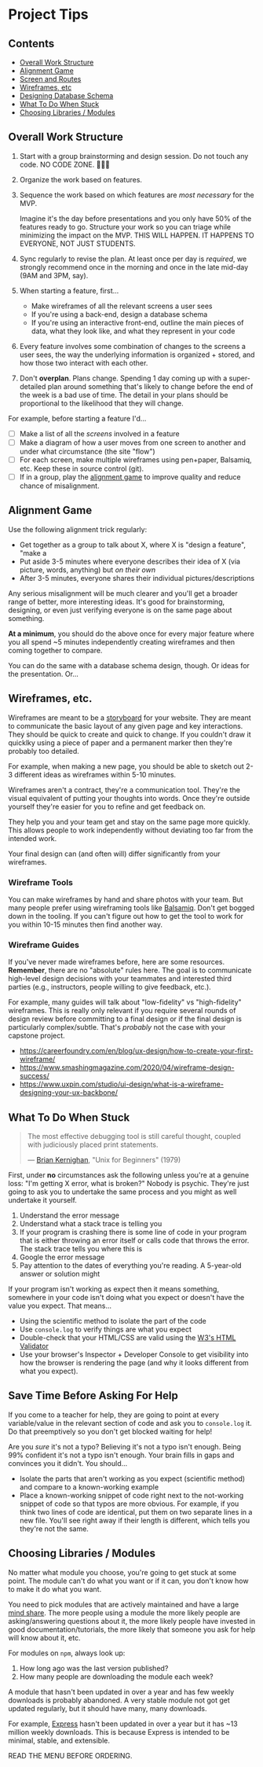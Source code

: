 # Project Tips

## Contents <!-- omit in toc -->

- [Overall Work Structure](#Overall-Work-Structure)
- [Alignment Game](#Alignment-Game)
- [Screen and Routes](#Screen-and-Routes)
- [Wireframes, etc](#Wireframes-etc)
- [Designing Database Schema](#Designing-Database-Schema)
- [What To Do When Stuck](#What-To-Do-When-Stuck)
- [Choosing Libraries / Modules](#Choosing-Libraries--Modules)

## Overall Work Structure

1. Start with a group brainstorming and design session. Do not touch any code. NO CODE ZONE. 🚨🚨🚨
1. Organize the work based on features.
1. Sequence the work based on which features are *most necessary* for the MVP.

   Imagine it's the day before presentations and you only have 50% of the features ready to go. Structure your work so you can triage while minimizing the impact on the MVP. THIS WILL HAPPEN. IT HAPPENS TO EVERYONE, NOT JUST STUDENTS.
1. Sync regularly to revise the plan. At least once per day is *required*, we strongly recommend once in the morning and once in the late mid-day (9AM and 3PM, say).
1. When starting a feature, first...
   - Make wireframes of all the relevant screens a user sees
   - If you're using a back-end, design a database schema
   - If you're using an interactive front-end, outline the main pieces of data, what they look like, and what they represent in your code
1. Every feature involves some combination of changes to the screens a user sees, the way the underlying information is organized + stored, and how those two interact with each other.
1. Don't **overplan**. Plans change. Spending 1 day coming up with a super-detailed plan around something that's likely to change before the end of the week is a bad use of time. The detail in your plans should be proportional to the likelihood that they will change.

For example, before starting a feature I'd...

- [ ] Make a list of all the *screens* involved in a feature
- [ ] Make a diagram of how a user moves from one screen to another and under what circumstance (the site "flow")
- [ ] For each screen, make multiple wireframes using pen+paper, Balsamiq, etc. Keep these in source control (git).
- [ ] If in a group, play the [alignment game](#Alignment-Game) to improve quality and reduce chance of misalignment.

## Alignment Game

Use the following alignment trick regularly:

- Get together as a group to talk about X, where X is "design a feature", "make a
- Put aside 3-5 minutes where everyone describes their idea of X (via picture, words, anything) but *on their own*
- After 3-5 minutes, everyone shares their individual pictures/descriptions

Any serious misalignment will be much clearer and you'll get a broader range of better, more interesting ideas. It's good for brainstorming, designing, or even just verifying everyone is on the same page about something.

**At a minimum**, you should do the above once for every major feature where you all spend ~5 minutes independently creating wireframes and then coming together to compare.

You can do the same with a database schema design, though. Or ideas for the presentation. Or...

<!--
## Screen and Routes

Someone using a website sees a series of screens, each at a different URL. For example, a user might:

1. Visit the homepage. They click the login button and then...
1. See the login page. They fill in the information and log in, then...
1. See their profile page, feed, etc. depending on the functionality of the site

The user sees **three** screens here, but there are **four** routes at work:

1. `GET /` - Visit homepage
1. `GET /login` — Visit login page
1. `POST /login` — Process login form submission
1. `GET /profile` — See their profile (or whatever page they redirect to after logging in, it could be `GET /` again)

The user thinks in screens, while the developer tends to think more in routes. It's important to think in both depending on the situation.
-->

## Wireframes, etc.

Wireframes are meant to be a [storyboard][wiki-storyboard] for your website. They are meant to communicate the basic layout of any given page and key interactions. They should be quick to create and quick to change. If you couldn't draw it quicklky using a piece of paper and a permanent marker then they're probably too detailed.

For example, when making a new page, you should be able to sketch out 2-3 different ideas as wireframes within 5-10 minutes.

Wireframes aren't a contract, they're a communication tool. They're the visual equivalent of putting your thoughts into words. Once they're outside yourself they're easier for you to refine and get feedback on.

They help you and your team get and stay on the same page more quickly. This allows people to work independently without deviating too far from the intended work.

Your final design can (and often will) differ significantly from your wireframes.

### Wireframe Tools

You can make wireframes by hand and share photos with your team. But many people prefer using wireframing tools like [Balsamiq](https://balsamiq.com/). Don't get bogged down in the tooling. If you can't figure out how to get the tool to work for you within 10-15 minutes then find another way.

### Wireframe Guides

If you've never made wireframes before, here are some resources. **Remember**, there are no "absolute" rules here. The goal is to communicate high-level design decisions with your teammates and interested third parties (e.g., instructors, people willing to give feedback, etc.).

For example, many guides will talk about "low-fidelity" vs "high-fidelity" wireframes. This is really only relevant if you require several rounds of design review before committing to a final design or if the final design is particularly complex/subtle. That's _probably_ not the case with your capstone project.

- <https://careerfoundry.com/en/blog/ux-design/how-to-create-your-first-wireframe/>
- <https://www.smashingmagazine.com/2020/04/wireframe-design-success/>
- <https://www.uxpin.com/studio/ui-design/what-is-a-wireframe-designing-your-ux-backbone/>

<!--
## Designing Database Schema

This only applies if you're using a back-end. Use a tool like [DBDesigner](https://www.dbdesigner.net/) to design your database schema. All tiers are free for Davidson students if you sign up for an academic account. Here's an example: <https://dbdesigner.page.link/HuDLQ6FRjjd1qfgr6>.
-->

## What To Do When Stuck

> The most effective debugging tool is still careful thought, coupled with judiciously placed print statements.
>
> — [Brian Kernighan][wiki-kernighan], "Unix for Beginners" (1979)

First, under **no** circumstances ask the following unless you're at a genuine loss: "I'm getting X error, what is broken?" Nobody is psychic. They're just going to ask you to undertake the same process and you might as well undertake it yourself.

1. Understand the error message
1. Understand what a stack trace is telling you
1. If your program is crashing there is some line of code in your program that is either throwing an error itself or calls code that throws the error. The stack trace tells you where this is
1. Google the error message
1. Pay attention to the dates of everything you're reading. A 5-year-old answer or solution might

If your program isn't working as expect then it means something, somewhere in your code isn't doing what you expect or doesn't have the value you expect. That means...

- Using the scientific method to isolate the part of the code
- Use `console.log` to verify things are what you expect
- Double-check that your HTML/CSS are valid using the [W3's HTML Validator][url-validator]
- Use your browser's Inspector + Developer Console to get visibility into how the browser is rendering the page (and why it looks different from what you expect).


## Save Time Before Asking For Help

If you come to a teacher for help, they are going to point at every variable/value in the relevant section of code and ask you to `console.log` it. Do that preemptively so you don't get blocked waiting for help!

Are you _sure_ it's not a typo? Believing it's not a typo isn't enough. Being 99% confident it's not a typo isn't enough. Your brain fills in gaps and convinces you it didn't. You should...

- Isolate the parts that aren't working as you expect (scientific method) and compare to a known-working example
- Place a known-working snippet of code right next to the not-working snippet of code so that typos are more obvious. For example, if you think two lines of code are identical, put them on two separate lines in a new file. You'll see right away if their length is different, which tells you they're not the same.

## Choosing Libraries / Modules

No matter what module you choose, you're going to get stuck at some point. The module can't do what you want or if it can, you don't know how to make it do what you want.

You need to pick modules that are actively maintained and have a large [mind share][wiki-mind-share]. The more people using a module the more likely people are asking/answering questions about it, the more likely people have invested in good documentation/tutorials, the more likely that someone you ask for help will know about it, etc.

For modules on `npm`, always look up:

1. How long ago was the last version published?
1. How many people are downloading the module each week?

A module that hasn't been updated in over a year and has few weekly downloads is probably abandoned. A very stable module not got get updated regularly, but it should have many, many downloads.

For example, [Express][npm-express] hasn't been updated in over a year but it has ~13 million weekly downloads. This is because Express is intended to be minimal, stable, and extensible.

READ THE MENU BEFORE ORDERING.

[wiki-kernighan]: https://en.wikipedia.org/wiki/Brian_Kernighan
[wiki-mind-share]: https://en.wikipedia.org/wiki/Mind_share
[npm-express]: https://www.npmjs.com/package/express
[url-validator]: https://validator.w3.org/
[wiki-storyboard]: https://en.wikipedia.org/wiki/Storyboard
